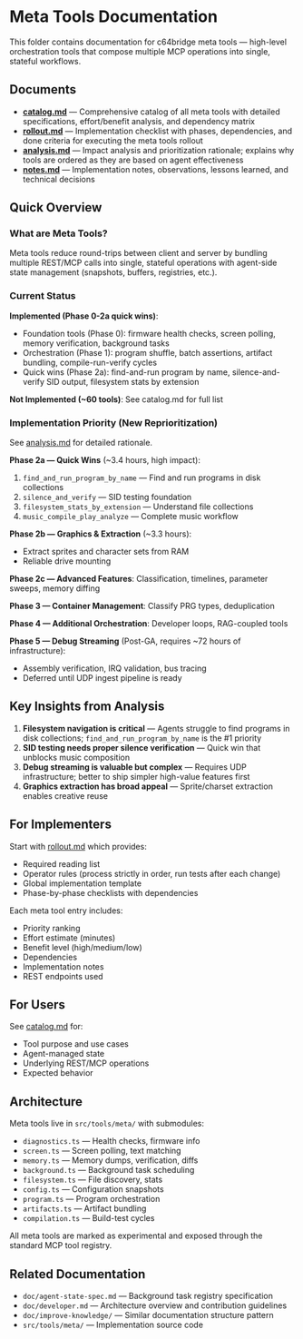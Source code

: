 # Meta Tools Documentation

This folder contains documentation for c64bridge meta tools — high-level orchestration tools that compose multiple MCP operations into single, stateful workflows.

## Documents

- **[catalog.md](catalog.md)** — Comprehensive catalog of all meta tools with detailed specifications, effort/benefit analysis, and dependency matrix
- **[rollout.md](rollout.md)** — Implementation checklist with phases, dependencies, and done criteria for executing the meta tools rollout
- **[analysis.md](analysis.md)** — Impact analysis and prioritization rationale; explains why tools are ordered as they are based on agent effectiveness
- **[notes.md](notes.md)** — Implementation notes, observations, lessons learned, and technical decisions

## Quick Overview

### What are Meta Tools?

Meta tools reduce round-trips between client and server by bundling multiple REST/MCP calls into single, stateful operations with agent-side state management (snapshots, buffers, registries, etc.).

### Current Status

**Implemented (Phase 0-2a quick wins)**:

- Foundation tools (Phase 0): firmware health checks, screen polling, memory verification, background tasks
- Orchestration (Phase 1): program shuffle, batch assertions, artifact bundling, compile-run-verify cycles
- Quick wins (Phase 2a): find-and-run program by name, silence-and-verify SID output, filesystem stats by extension

**Not Implemented (~60 tools)**: See catalog.md for full list

### Implementation Priority (New Reprioritization)

See [analysis.md](analysis.md) for detailed rationale.

**Phase 2a — Quick Wins** (~3.4 hours, high impact):

1. `find_and_run_program_by_name` — Find and run programs in disk collections
2. `silence_and_verify` — SID testing foundation
3. `filesystem_stats_by_extension` — Understand file collections
4. `music_compile_play_analyze` — Complete music workflow

**Phase 2b — Graphics & Extraction** (~3.3 hours):

- Extract sprites and character sets from RAM
- Reliable drive mounting

**Phase 2c — Advanced Features**: Classification, timelines, parameter sweeps, memory diffing

**Phase 3 — Container Management**: Classify PRG types, deduplication

**Phase 4 — Additional Orchestration**: Developer loops, RAG-coupled tools

**Phase 5 — Debug Streaming** (Post-GA, requires ~72 hours of infrastructure):

- Assembly verification, IRQ validation, bus tracing
- Deferred until UDP ingest pipeline is ready

## Key Insights from Analysis

1. **Filesystem navigation is critical** — Agents struggle to find programs in disk collections; `find_and_run_program_by_name` is the #1 priority
2. **SID testing needs proper silence verification** — Quick win that unblocks music composition
3. **Debug streaming is valuable but complex** — Requires UDP infrastructure; better to ship simpler high-value features first
4. **Graphics extraction has broad appeal** — Sprite/charset extraction enables creative reuse

## For Implementers

Start with [rollout.md](rollout.md) which provides:

- Required reading list
- Operator rules (process strictly in order, run tests after each change)
- Global implementation template
- Phase-by-phase checklists with dependencies

Each meta tool entry includes:

- Priority ranking
- Effort estimate (minutes)
- Benefit level (high/medium/low)
- Dependencies
- Implementation notes
- REST endpoints used

## For Users

See [catalog.md](catalog.md) for:

- Tool purpose and use cases
- Agent-managed state
- Underlying REST/MCP operations
- Expected behavior

## Architecture

Meta tools live in `src/tools/meta/` with submodules:

- `diagnostics.ts` — Health checks, firmware info
- `screen.ts` — Screen polling, text matching
- `memory.ts` — Memory dumps, verification, diffs
- `background.ts` — Background task scheduling
- `filesystem.ts` — File discovery, stats
- `config.ts` — Configuration snapshots
- `program.ts` — Program orchestration
- `artifacts.ts` — Artifact bundling
- `compilation.ts` — Build-test cycles

All meta tools are marked as experimental and exposed through the standard MCP tool registry.

## Related Documentation

- `doc/agent-state-spec.md` — Background task registry specification
- `doc/developer.md` — Architecture overview and contribution guidelines
- `doc/improve-knowledge/` — Similar documentation structure pattern
- `src/tools/meta/` — Implementation source code
